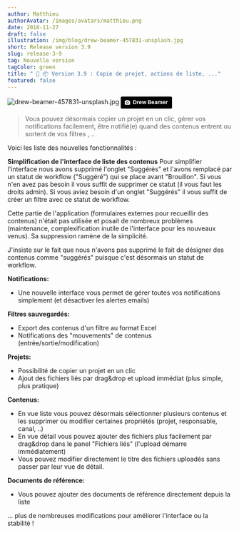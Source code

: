 ```yaml
---
author: Matthieu
authorAvatar: /images/avatars/matthieu.png
date: 2018-11-27
draft: false
illustration: /img/blog/drew-beamer-457831-unsplash.jpg
short: Release version 3.9
slug: release-3-9
tag: Nouvelle version
tagColor: green
title: " 🚚 📦 Version 3.9 : Copie de projet, actions de liste, ..."
featured: false
---
```


![drew-beamer-457831-unsplash.jpg](/img/blog/drew-beamer-457831-unsplash.jpg "drew-beamer-457831-unsplash.jpg")
<a style="background-color:black;color:white;text-decoration:none;padding:4px 6px;font-family:-apple-system, BlinkMacSystemFont, &quot;San Francisco&quot;, &quot;Helvetica Neue&quot;, Helvetica, Ubuntu, Roboto, Noto, &quot;Segoe UI&quot;, Arial, sans-serif;font-size:12px;font-weight:bold;line-height:1.2;display:inline-block;border-radius:3px" href="https://unsplash.com/@drew_beamer?utm_medium=referral&amp;utm_campaign=photographer-credit&amp;utm_content=creditBadge" target="_blank" rel="noopener noreferrer" title="Download free do whatever you want high-resolution photos from Drew Beamer"><span style="display:inline-block;padding:2px 3px"><svg xmlns="http://www.w3.org/2000/svg" style="height:12px;width:auto;position:relative;vertical-align:middle;top:-1px;fill:white" viewBox="0 0 32 32"><title>unsplash-logo</title><path d="M20.8 18.1c0 2.7-2.2 4.8-4.8 4.8s-4.8-2.1-4.8-4.8c0-2.7 2.2-4.8 4.8-4.8 2.7.1 4.8 2.2 4.8 4.8zm11.2-7.4v14.9c0 2.3-1.9 4.3-4.3 4.3h-23.4c-2.4 0-4.3-1.9-4.3-4.3v-15c0-2.3 1.9-4.3 4.3-4.3h3.7l.8-2.3c.4-1.1 1.7-2 2.9-2h8.6c1.2 0 2.5.9 2.9 2l.8 2.4h3.7c2.4 0 4.3 1.9 4.3 4.3zm-8.6 7.5c0-4.1-3.3-7.5-7.5-7.5-4.1 0-7.5 3.4-7.5 7.5s3.3 7.5 7.5 7.5c4.2-.1 7.5-3.4 7.5-7.5z"></path></svg></span><span style="display:inline-block;padding:2px 3px">Drew Beamer</span></a>

> Vous pouvez désormais copier un projet en un clic, gérer vos notifications facilement, être notifié(e) quand des contenus entrent ou sortent de vos filtres , ..


Voici les liste des nouvelles fonctionnalités : 

**Simplification de l'interface de liste des contenus**
Pour simplifier l'interface nous avons supprimé l'onglet "Suggérés" et l'avons remplacé par un statut de workflow ("Suggéré") qui se place avant "Brouillon". 
Si vous n'en avez pas besoin il vous suffit de supprimer ce statut (il vous faut les droits admin). 
Si vous aviez besoin d'un onglet "Suggérés" il vous suffit de créer un filtre avec ce statut de workflow.

Cette partie de l'application (formulaires externes pour recueillir des contenus) n'était pas utilisée et posait de nombreux problèmes (maintenance, complexification inutile de l'interface pour les nouveaux venus). Sa suppression ramène de la simplicité.

J'insiste sur le fait que nous n'avons pas supprimé le fait de désigner des contenus comme "suggérés" puisque c'est désormais un statut de workflow.

**Notifications:**
- Une nouvelle interface vous permet de gérer toutes vos notifications simplement (et désactiver les alertes emails)

**Filtres sauvegardés:**
- Export des contenus d'un filtre au format Excel
- Notifications des "mouvements" de contenus (entrée/sortie/modification) 

**Projets:**
- Possibilité de copier un projet en un clic
- Ajout des fichiers liés par drag&drop et upload immédiat (plus simple, plus pratique)

**Contenus:**
- En vue liste vous pouvez désormais sélectionner plusieurs contenus et les supprimer ou modifier certaines propriétés (projet, responsable, canal, ..)
- En vue détail vous pouvez ajouter des fichiers plus facilement par drag&drop dans le panel "Fichiers liés" (l'upload démarre immédiatement)
- Vous pouvez modifier directement le titre des fichiers uploadés sans passer par leur vue de détail.

**Documents de référence:**
- Vous pouvez ajouter des documents de référence directement depuis la liste


...
plus de nombreuses modifications pour améliorer l'interface ou la stabilité !



